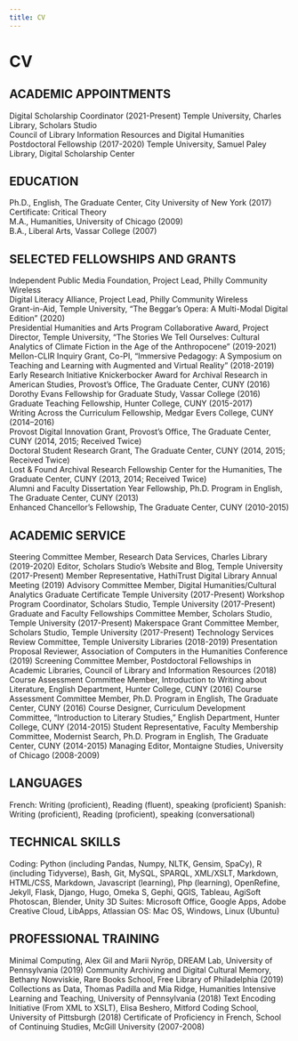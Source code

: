 ```yaml
---
title: CV
---
```

# CV


## ACADEMIC APPOINTMENTS				   					
Digital Scholarship Coordinator (2021-Present)
	Temple University, Charles Library, Scholars Studio  
Council of Library Information Resources and Digital Humanities Postdoctoral Fellowship (2017-2020)
	Temple University, Samuel Paley Library, Digital Scholarship Center  

## EDUCATION												
Ph.D., English, The Graduate Center, City University of New York (2017)
	Certificate: Critical Theory  
M.A., Humanities, University of Chicago (2009)  		
B.A., Liberal Arts, Vassar College (2007)  


## SELECTED FELLOWSHIPS AND GRANTS            						
Independent Public Media Foundation, Project Lead, Philly Community Wireless  
Digital Literacy Alliance, Project Lead, Philly Community Wireless  
Grant-in-Aid, Temple University, “The Beggar’s Opera: A Multi-Modal Digital Edition” (2020)  
Presidential Humanities and Arts Program Collaborative Award, Project Director, Temple University, “The Stories We Tell Ourselves: Cultural Analytics of Climate Fiction in the Age of the Anthropocene” (2019-2021)  
Mellon-CLIR Inquiry Grant, Co-PI, “Immersive Pedagogy: A Symposium on Teaching and Learning with Augmented and Virtual Reality” (2018-2019)  
Early Research Initiative Knickerbocker Award for Archival Research in American Studies, Provost’s Office,
The Graduate Center, CUNY (2016)  
Dorothy Evans Fellowship for Graduate Study, Vassar College (2016)
Graduate Teaching Fellowship, Hunter College, CUNY (2015-2017)  
Writing Across the Curriculum Fellowship, Medgar Evers College, CUNY (2014–2016)  
Provost Digital Innovation Grant, Provost’s Office, The Graduate Center, CUNY (2014, 2015;
Received Twice)  
Doctoral Student Research Grant, The Graduate Center, CUNY (2014, 2015; Received Twice)  
Lost & Found Archival Research Fellowship Center for the Humanities, The Graduate Center, CUNY
(2013, 2014; Received Twice)  
Alumni and Faculty Dissertation Year Fellowship, Ph.D. Program in English, The Graduate Center, CUNY (2013)  
Enhanced Chancellor’s Fellowship, The Graduate Center, CUNY (2010-2015)  



## ACADEMIC SERVICE										
Steering Committee Member, Research Data Services, Charles Library (2019-2020)
Editor, Scholars Studio’s Website and Blog, Temple University (2017-Present)
Member Representative, HathiTrust Digital Library Annual Meeting (2019)
Advisory Committee Member, Digital Humanities/Cultural Analytics Graduate Certificate
Temple University (2017-Present)
Workshop Program Coordinator, Scholars Studio, Temple University (2017-Present)
Graduate and Faculty Fellowships Committee Member, Scholars Studio, Temple University (2017-Present)
Makerspace Grant Committee Member, Scholars Studio, Temple University (2017-Present)
Technology Services Review Committee, Temple University Libraries (2018-2019)
Presentation Proposal Reviewer, Association of Computers in the Humanities Conference (2019)
Screening Committee Member, Postdoctoral Fellowships in Academic Libraries, Council of Library
and Information Resources (2018)
Course Assessment Committee Member, Introduction to Writing about Literature, English Department,
Hunter College, CUNY (2016)
Course Assessment Committee Member, Ph.D. Program in English, The Graduate Center, CUNY (2016)
Course Designer, Curriculum Development Committee, “Introduction to Literary Studies,” English
Department, Hunter College, CUNY (2014-2015)
Student Representative, Faculty Membership Committee, Modernist Search, Ph.D. Program in English,
The Graduate Center, CUNY (2014-2015)
Managing Editor, Montaigne Studies, University of Chicago (2008-2009)

## LANGUAGES											
French: 	Writing (proficient), Reading (fluent), speaking (proficient)
Spanish:	Writing (proficient), Reading (proficient), speaking (conversational)

## TECHNICAL SKILLS 										 
Coding:     Python (including Pandas, Numpy, NLTK, Gensim, SpaCy), R (including Tidyverse), Bash, Git, MySQL, SPARQL, XML/XSLT, Markdown, HTML/CSS, Markdown, Javascript (learning), Php (learning), OpenRefine, Jekyll, Flask, Django, Hugo, Omeka S, Gephi, QGIS, Tableau, AgiSoft Photoscan, Blender, Unity 3D
Suites:       Microsoft Office, Google Apps, Adobe Creative Cloud, LibApps, Atlassian
OS:            Mac OS, Windows, Linux (Ubuntu)

## PROFESSIONAL TRAINING									
Minimal Computing, Alex Gil and Marii Nyröp, DREAM Lab, University of Pennsylvania (2019)
Community Archiving and Digital Cultural Memory, Bethany Nowviskie, Rare Books School, Free
Library of Philadelphia (2019)
Collections as Data, Thomas Padilla and Mia Ridge, Humanities Intensive Learning and Teaching,
University of Pennsylvania (2018)
Text Encoding Initiative (From XML to XSLT), Elisa Beshero, Mitford Coding School, University of
Pittsburgh (2018)
Certificate of Proficiency in French, School of Continuing Studies, McGill University (2007-2008)


